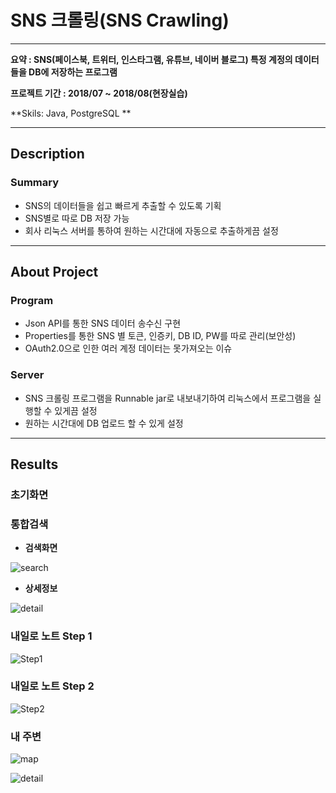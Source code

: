 # SNS 크롤링(SNS Crawling)

------

**요약 : SNS(페이스북, 트위터, 인스타그램, 유튜브, 네이버 블로그) 특정 계정의 데이터들을 DB에 저장하는 프로그램**

**프로젝트 기간 : 2018/07 ~ 2018/08(현장실습)**

**Skils: Java, PostgreSQL **

---

## Description



### Summary

- SNS의 데이터들을 쉽고 빠르게 추출할 수 있도록 기획
- SNS별로 따로 DB 저장 가능
- 회사 리눅스 서버를 통하여 원하는 시간대에 자동으로 추출하게끔 설정



---

## About Project



### Program

- Json API를 통한 SNS 데이터 송수신 구현
- Properties를 통한 SNS 별 토큰, 인증키, DB ID, PW를 따로 관리(보안성)
- OAuth2.0으로 인한 여러 계정 데이터는 못가져오는 이슈



### Server

- SNS 크롤링 프로그램을 Runnable jar로 내보내기하여 리눅스에서 프로그램을 실행할 수 있게끔 설정
- 원하는 시간대에 DB 업로드 할 수 있게 설정



---

## Results

### 초기화면







### 통합검색

- **검색화면**

![search](../ComebackQueen.github.io/assets/images/README/160345008-9507d89b-6886-4cf9-b582-6ddffd7abf8f.gif)


- **상세정보**

![detail](../ComebackQueen.github.io/assets/images/README/160346907-bbc63645-3286-41b2-9d22-4ebe906442d1.gif)





### 내일로 노트 Step 1

![Step1](../ComebackQueen.github.io/assets/images/README/160348912-4370dacd-1d66-4c41-a9ec-a9d8f3a96167.gif)



### 내일로 노트 Step 2

![Step2](../ComebackQueen.github.io/assets/images/README/160349114-a0893e2b-8092-4495-b017-e48247e55e9b.gif)



### 내 주변

![map](../ComebackQueen.github.io/assets/images/README/160349614-cc11df13-a32b-4e94-bf43-487cad13b9ae.jpeg)


![detail](../ComebackQueen.github.io/assets/images/README/160349885-d8c22438-0dd4-434a-85b0-b65dd1a4616e.jpeg)